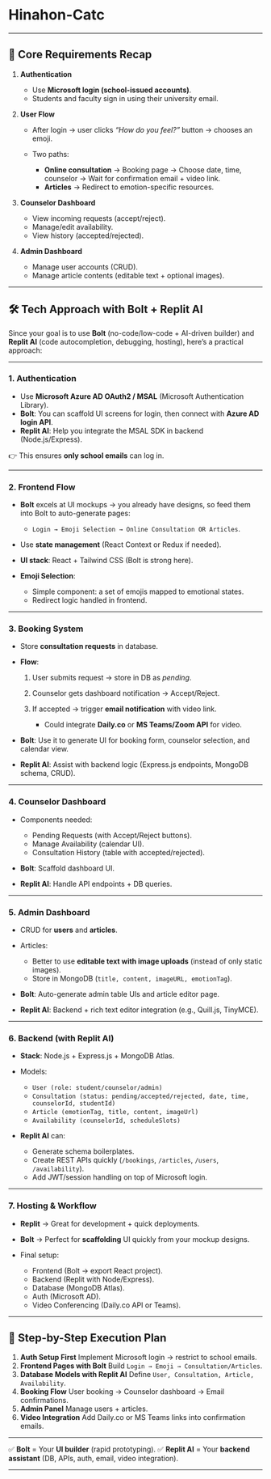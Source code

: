 # Hinahon-Catc

---

## 🔑 Core Requirements Recap

1. **Authentication**

   * Use **Microsoft login (school-issued accounts)**.
   * Students and faculty sign in using their university email.

2. **User Flow**

   * After login → user clicks *“How do you feel?”* button → chooses an emoji.
   * Two paths:

     * **Online consultation** → Booking page → Choose date, time, counselor → Wait for confirmation email + video link.
     * **Articles** → Redirect to emotion-specific resources.

3. **Counselor Dashboard**

   * View incoming requests (accept/reject).
   * Manage/edit availability.
   * View history (accepted/rejected).

4. **Admin Dashboard**

   * Manage user accounts (CRUD).
   * Manage article contents (editable text + optional images).

---

## 🛠️ Tech Approach with **Bolt + Replit AI**

Since your goal is to use **Bolt** (no-code/low-code + AI-driven builder) and **Replit AI** (code autocompletion, debugging, hosting), here’s a practical approach:

---

### 1. **Authentication**

* Use **Microsoft Azure AD OAuth2 / MSAL** (Microsoft Authentication Library).
* **Bolt**: You can scaffold UI screens for login, then connect with **Azure AD login API**.
* **Replit AI**: Help you integrate the MSAL SDK in backend (Node.js/Express).

👉 This ensures **only school emails** can log in.

---

### 2. **Frontend Flow**

* **Bolt** excels at UI mockups → you already have designs, so feed them into Bolt to auto-generate pages:

  * `Login → Emoji Selection → Online Consultation OR Articles`.
* Use **state management** (React Context or Redux if needed).
* **UI stack**: React + Tailwind CSS (Bolt is strong here).
* **Emoji Selection**:

  * Simple component: a set of emojis mapped to emotional states.
  * Redirect logic handled in frontend.

---

### 3. **Booking System**

* Store **consultation requests** in database.
* **Flow**:

  1. User submits request → store in DB as *pending*.
  2. Counselor gets dashboard notification → Accept/Reject.
  3. If accepted → trigger **email notification** with video link.

     * Could integrate **Daily.co** or **MS Teams/Zoom API** for video.
* **Bolt**: Use it to generate UI for booking form, counselor selection, and calendar view.
* **Replit AI**: Assist with backend logic (Express.js endpoints, MongoDB schema, CRUD).

---

### 4. **Counselor Dashboard**

* Components needed:

  * Pending Requests (with Accept/Reject buttons).
  * Manage Availability (calendar UI).
  * Consultation History (table with accepted/rejected).
* **Bolt**: Scaffold dashboard UI.
* **Replit AI**: Handle API endpoints + DB queries.

---

### 5. **Admin Dashboard**

* CRUD for **users** and **articles**.
* Articles:

  * Better to use **editable text with image uploads** (instead of only static images).
  * Store in MongoDB (`title, content, imageURL, emotionTag`).
* **Bolt**: Auto-generate admin table UIs and article editor page.
* **Replit AI**: Backend + rich text editor integration (e.g., Quill.js, TinyMCE).

---

### 6. **Backend (with Replit AI)**

* **Stack**: Node.js + Express.js + MongoDB Atlas.
* Models:

  * `User (role: student/counselor/admin)`
  * `Consultation (status: pending/accepted/rejected, date, time, counselorId, studentId)`
  * `Article (emotionTag, title, content, imageUrl)`
  * `Availability (counselorId, scheduleSlots)`
* **Replit AI** can:

  * Generate schema boilerplates.
  * Create REST APIs quickly (`/bookings`, `/articles`, `/users`, `/availability`).
  * Add JWT/session handling on top of Microsoft login.

---

### 7. **Hosting & Workflow**

* **Replit** → Great for development + quick deployments.
* **Bolt** → Perfect for **scaffolding** UI quickly from your mockup designs.
* Final setup:

  * Frontend (Bolt → export React project).
  * Backend (Replit with Node/Express).
  * Database (MongoDB Atlas).
  * Auth (Microsoft AD).
  * Video Conferencing (Daily.co API or Teams).

---

## 🚀 Step-by-Step Execution Plan

1. **Auth Setup First**
   Implement Microsoft login → restrict to school emails.
2. **Frontend Pages with Bolt**
   Build `Login → Emoji → Consultation/Articles`.
3. **Database Models with Replit AI**
   Define `User, Consultation, Article, Availability`.
4. **Booking Flow**
   User booking → Counselor dashboard → Email confirmations.
5. **Admin Panel**
   Manage users + articles.
6. **Video Integration**
   Add Daily.co or MS Teams links into confirmation emails.

---

✅ **Bolt** = Your **UI builder** (rapid prototyping).
✅ **Replit AI** = Your **backend assistant** (DB, APIs, auth, email, video integration).

---
